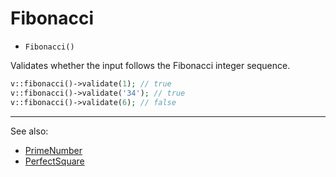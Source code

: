 # Fibonacci

- `Fibonacci()`

Validates whether the input follows the Fibonacci integer sequence.

```php
v::fibonacci()->validate(1); // true
v::fibonacci()->validate('34'); // true
v::fibonacci()->validate(6); // false
```

***
See also:

  * [PrimeNumber](PrimeNumber.md)
  * [PerfectSquare](PerfectSquare.md)
